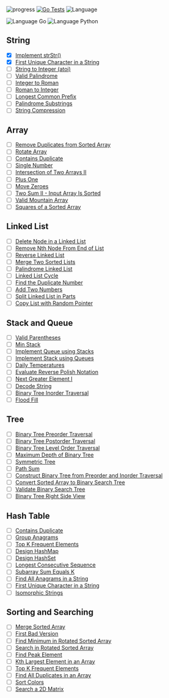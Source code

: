 ![progress](https://img.shields.io/badge/progress-2%25-yellowgreen)
[![Go Tests](https://github.com/korsajan/leetcoderush/actions/workflows/go_test.yml/badge.svg?branch=main)](https://github.com/korsajan/leetcoderush/actions/workflows/go_test.yml)
![Language](https://img.shields.io/github/languages/top/korsajan/leetcoderush)

![Language Go](https://img.shields.io/badge/Go-00ADD8.svg?&logo=go&logoColor=white)
![Language Python](https://img.shields.io/badge/Python-3776AB.svg?&logo=python&logoColor=white)


## String

- [x] [Implement strStr()](https://leetcode.com/problems/implement-strstr/)
- [x] [First Unique Character in a String](https://leetcode.com/problems/first-unique-character-in-a-string/)
- [ ] [String to Integer (atoi)](https://leetcode.com/problems/string-to-integer-atoi/)
- [ ] [Valid Palindrome](https://leetcode.com/problems/valid-palindrome/)
- [ ] [Integer to Roman](https://leetcode.com/problems/integer-to-roman/)
- [ ] [Roman to Integer](https://leetcode.com/problems/roman-to-integer/)
- [ ] [Longest Common Prefix](https://leetcode.com/problems/longest-common-prefix/)
- [ ] [Palindrome Substrings](https://leetcode.com/problems/palindromic-substrings/)
- [ ] [String Compression](https://leetcode.com/problems/string-compression/)

## Array

- [ ] [Remove Duplicates from Sorted Array](https://leetcode.com/problems/remove-duplicates-from-sorted-array/)
- [ ] [Rotate Array](https://leetcode.com/problems/rotate-array/)
- [ ] [Contains Duplicate](https://leetcode.com/problems/contains-duplicate/)
- [ ] [Single Number](https://leetcode.com/problems/single-number/)
- [ ] [Intersection of Two Arrays II](https://leetcode.com/problems/intersection-of-two-arrays-ii/)
- [ ] [Plus One](https://leetcode.com/problems/plus-one/)
- [ ] [Move Zeroes](https://leetcode.com/problems/move-zeroes/)
- [ ] [Two Sum II - Input Array Is Sorted](https://leetcode.com/problems/two-sum-ii-input-array-is-sorted/)
- [ ] [Valid Mountain Array](https://leetcode.com/problems/valid-mountain-array/)
- [ ] [Squares of a Sorted Array](https://leetcode.com/problems/squares-of-a-sorted-array/)

## Linked List

- [ ] [Delete Node in a Linked List](https://leetcode.com/problems/delete-node-in-a-linked-list/)
- [ ] [Remove Nth Node From End of List](https://leetcode.com/problems/remove-nth-node-from-end-of-list/)
- [ ] [Reverse Linked List](https://leetcode.com/problems/reverse-linked-list/)
- [ ] [Merge Two Sorted Lists](https://leetcode.com/problems/merge-two-sorted-lists/)
- [ ] [Palindrome Linked List](https://leetcode.com/problems/palindrome-linked-list/)
- [ ] [Linked List Cycle](https://leetcode.com/problems/linked-list-cycle/)
- [ ] [Find the Duplicate Number](https://leetcode.com/problems/find-the-duplicate-number/)
- [ ] [Add Two Numbers](https://leetcode.com/problems/add-two-numbers/)
- [ ] [Split Linked List in Parts](https://leetcode.com/problems/split-linked-list-in-parts/)
- [ ] [Copy List with Random Pointer](https://leetcode.com/problems/copy-list-with-random-pointer/)

## Stack and Queue

- [ ] [Valid Parentheses](https://leetcode.com/problems/valid-parentheses/)
- [ ] [Min Stack](https://leetcode.com/problems/min-stack/)
- [ ] [Implement Queue using Stacks](https://leetcode.com/problems/implement-queue-using-stacks/)
- [ ] [Implement Stack using Queues](https://leetcode.com/problems/implement-stack-using-queues/)
- [ ] [Daily Temperatures](https://leetcode.com/problems/daily-temperatures/)
- [ ] [Evaluate Reverse Polish Notation](https://leetcode.com/problems/evaluate-reverse-polish-notation/)
- [ ] [Next Greater Element I](https://leetcode.com/problems/next-greater-element-i/)
- [ ] [Decode String](https://leetcode.com/problems/decode-string/)
- [ ] [Binary Tree Inorder Traversal](https://leetcode.com/problems/binary-tree-inorder-traversal/)
- [ ] [Flood Fill](https://leetcode.com/problems/flood-fill/)

## Tree

- [ ] [Binary Tree Preorder Traversal](https://leetcode.com/problems/binary-tree-preorder-traversal/)
- [ ] [Binary Tree Postorder Traversal](https://leetcode.com/problems/binary-tree-postorder-traversal/)
- [ ] [Binary Tree Level Order Traversal](https://leetcode.com/problems/binary-tree-level-order-traversal/)
- [ ] [Maximum Depth of Binary Tree](https://leetcode.com/problems/maximum-depth-of-binary-tree/)
- [ ] [Symmetric Tree](https://leetcode.com/problems/symmetric-tree/)
- [ ] [Path Sum](https://leetcode.com/problems/path-sum/)
- [ ] [Construct Binary Tree from Preorder and Inorder Traversal](https://leetcode.com/problems/construct-binary-tree-from-preorder-and-inorder-traversal/)
- [ ] [Convert Sorted Array to Binary Search Tree](https://leetcode.com/problems/convert-sorted-array-to-binary-search-tree/)
- [ ] [Validate Binary Search Tree](https://leetcode.com/problems/validate-binary-search-tree/)
- [ ] [Binary Tree Right Side View](https://leetcode.com/problems/binary-tree-right-side-view/)

## Hash Table

- [ ] [Contains Duplicate](https://leetcode.com/problems/contains-duplicate/)
- [ ] [Group Anagrams](https://leetcode.com/problems/group-anagrams/)
- [ ] [Top K Frequent Elements](https://leetcode.com/problems/top-k-frequent-elements/)
- [ ] [Design HashMap](https://leetcode.com/problems/design-hashmap/)
- [ ] [Design HashSet](https://leetcode.com/problems/design-hashset/)
- [ ] [Longest Consecutive Sequence](https://leetcode.com/problems/longest-consecutive-sequence/)
- [ ] [Subarray Sum Equals K](https://leetcode.com/problems/subarray-sum-equals-k/)
- [ ] [Find All Anagrams in a String](https://leetcode.com/problems/find-all-anagrams-in-a-string/)
- [ ] [First Unique Character in a String](https://leetcode.com/problems/first-unique-character-in-a-string/)
- [ ] [Isomorphic Strings](https://leetcode.com/problems/isomorphic-strings/)

## Sorting and Searching

- [ ] [Merge Sorted Array](https://leetcode.com/problems/merge-sorted-array/)
- [ ] [First Bad Version](https://leetcode.com/problems/first-bad-version/)
- [ ] [Find Minimum in Rotated Sorted Array](https://leetcode.com/problems/find-minimum-in-rotated-sorted-array/)
- [ ] [Search in Rotated Sorted Array](https://leetcode.com/problems/search-in-rotated-sorted-array/)
- [ ] [Find Peak Element](https://leetcode.com/problems/find-peak-element/)
- [ ] [Kth Largest Element in an Array](https://leetcode.com/problems/kth-largest-element-in-an-array/)
- [ ] [Top K Frequent Elements](https://leetcode.com/problems/top-k-frequent-elements/)
- [ ] [Find All Duplicates in an Array](https://leetcode.com/problems/find-all-duplicates-in-an-array/)
- [ ] [Sort Colors](https://leetcode.com/problems/sort-colors/)
- [ ] [Search a 2D Matrix](https://leetcode.com/problems/search-a-2d-matrix/)